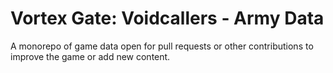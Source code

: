 # Vortex Gate: Voidcallers - Army Data
A monorepo of game data open for pull requests or other contributions to improve the game or add new content.

